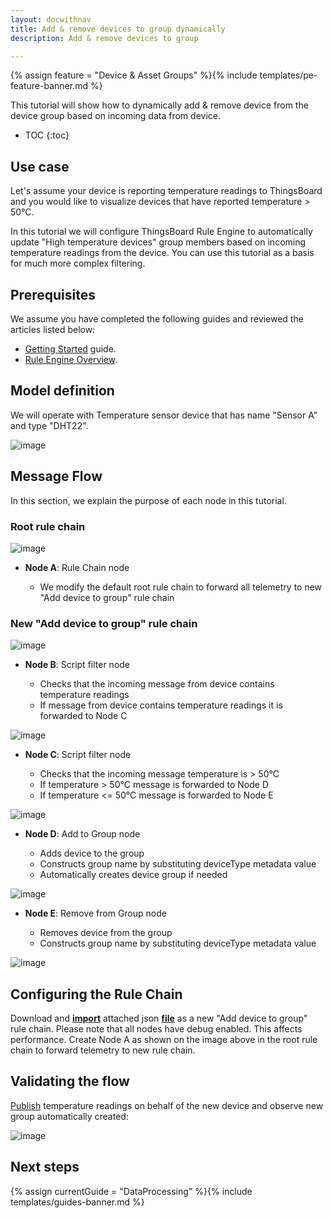 ```yaml
---
layout: docwithnav
title: Add & remove devices to group dynamically
description: Add & remove devices to group

---
```


{% assign feature = "Device & Asset Groups" %}{% include templates/pe-feature-banner.md %}

This tutorial will show how to dynamically add & remove device from the device group based on incoming data from device. 

* TOC
{:toc}

## Use case

Let's assume your device is reporting temperature readings to ThingsBoard and you would like to visualize devices that have reported temperature > 50°C. 

In this tutorial we will configure ThingsBoard Rule Engine to automatically update "High temperature devices" group members based on incoming temperature readings from the device.
You can use this tutorial as a basis for much more complex filtering.  

## Prerequisites 

We assume you have completed the following guides and reviewed the articles listed below:

  * [Getting Started](/docs/getting-started-guides/helloworld/) guide.
  * [Rule Engine Overview](/docs/user-guide/rule-engine-2-0/overview/).
  
## Model definition
  
We will operate with Temperature sensor device that has name "Sensor A" and type "DHT22".

![image](https://img.thingsboard.io/user-guide/rule-engine-2-0/tutorials/groups/add-device.png)

## Message Flow

In this section, we explain the purpose of each node in this tutorial. 

### Root rule chain

![image](https://img.thingsboard.io/user-guide/rule-engine-2-0/tutorials/groups/root-rule-chain.png)

  * **Node A**: Rule Chain node
  
    * We modify the default root rule chain to forward all telemetry to new "Add device to group" rule chain

### New "Add device to group" rule chain

![image](https://img.thingsboard.io/user-guide/rule-engine-2-0/tutorials/groups/rule-chain.png)

  * **Node B**: Script filter node
  
    * Checks that the incoming message from device contains temperature readings
    * If message from device contains temperature readings it is forwarded to Node C
    
![image](https://img.thingsboard.io/user-guide/rule-engine-2-0/tutorials/groups/has-temperature-node.png)    
     
  * **Node C**: Script filter node
  
    * Checks that the incoming message temperature is > 50°C
    * If temperature > 50°C message is forwarded to Node D
    * If temperature <= 50°C message is forwarded to Node E
    
![image](https://img.thingsboard.io/user-guide/rule-engine-2-0/tutorials/groups/high-temperature-node.png)    
    
  * **Node D**: Add to Group node
      
    * Adds device to the group
    * Constructs group name by substituting deviceType metadata value
    * Automatically creates device group if needed
    
![image](https://img.thingsboard.io/user-guide/rule-engine-2-0/tutorials/groups/add-group-node.png)    
      
  * **Node E**: Remove from Group node
      
    * Removes device from the group
    * Constructs group name by substituting deviceType metadata value
    
![image](https://img.thingsboard.io/user-guide/rule-engine-2-0/tutorials/groups/remove-group-node.png)    
     

## Configuring the Rule Chain

Download and [**import**](/docs/user-guide/ui/rule-chains/#rule-chains-importexport) attached json [**file**](/docs/user-guide/rule-engine-2-0/pe/tutorials/add_device_to_group.json) as a new "Add device to group" rule chain. 
Please note that all nodes have debug enabled. This affects performance. Create Node A as shown on the image above in the root rule chain to forward telemetry to new rule chain.

## Validating the flow

[Publish](/docs/getting-started-guides/helloworld/#pushing-data-from-the-device) temperature readings on behalf of the new device and observe new group automatically created: 

![image](https://img.thingsboard.io/user-guide/rule-engine-2-0/tutorials/groups/results.png)   

## Next steps

{% assign currentGuide = "DataProcessing" %}{% include templates/guides-banner.md %}


 






